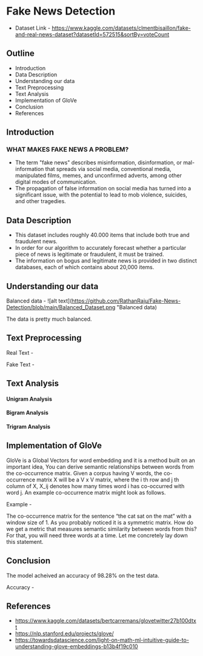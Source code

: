 # Fake News Detection

- Dataset Link - https://www.kaggle.com/datasets/clmentbisaillon/fake-and-real-news-dataset?datasetId=572515&sortBy=voteCount

## Outline
  - Introduction 
  - Data Description
  - Understanding our data
  - Text Preprocessing
  - Text Analysis
  - Implementation of GloVe
  - Conclusion
  - References


## Introduction

### WHAT MAKES FAKE NEWS A PROBLEM?

- The term "fake news" describes misinformation, disinformation, or mal-information that spreads via social media, conventional media, manipulated films, memes, and unconfirmed adverts, among other digital modes of communication.
- The propagation of false information on social media has turned into a significant issue, with the potential to lead to mob violence, suicides, and other tragedies.


## Data Description

- This dataset includes roughly 40.000 items that include both true and fraudulent news. 
- In order for our algorithm to accurately forecast whether a particular piece of news is legitimate or fraudulent, it must be trained. 
- The information on bogus and legitimate news is provided in two distinct databases, each of which contains about 20,000 items.


## Understanding our data

Balanced data - ![alt text](https://github.com/RathanRaju/Fake-News-Detection/blob/main/Balanced_Dataset.png "Balanced data)


The data is pretty much balanced.


## Text Preprocessing

Real Text - 

Fake Text - 


## Text Analysis

#### Unigram Analysis

#### Bigram Analysis

#### Trigram Analysis


## Implementation of GloVe

GloVe is a Global Vectors for word embedding and it is a method built on an important idea, You can derive semantic relationships between words from the co-occurrence matrix. Given a corpus having V words, the co-occurrence matrix X will be a V x V matrix, where the i th row and j th column of X, X_ij denotes how many times word i has co-occurred with word j. An example co-occurrence matrix might look as follows.

Example -

The co-occurrence matrix for the sentence “the cat sat on the mat” with a window size of 1. As you probably noticed it is a symmetric matrix. How do we get a metric that measures semantic similarity between words from this? For that, you will need three words at a time. Let me concretely lay down this statement.


## Conclusion

The model acheived an accuracy of 98.28% on the test data. 

Accuracy - 


## References
- https://www.kaggle.com/datasets/bertcarremans/glovetwitter27b100dtxt
- https://nlp.stanford.edu/projects/glove/
- https://towardsdatascience.com/light-on-math-ml-intuitive-guide-to-understanding-glove-embeddings-b13b4f19c010


